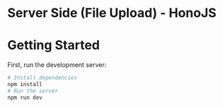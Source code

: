 # Server Side (File Upload) - HonoJS

# Getting Started

First, run the development server:

```bash
# Install dependencies
npm install
# Run the server
npm run dev
```
